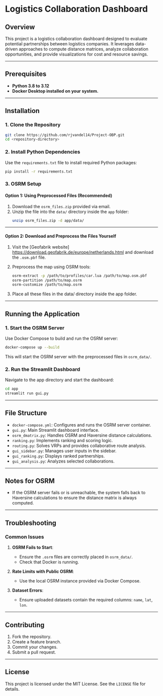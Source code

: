 # Logistics Collaboration Dashboard

## Overview

This project is a logistics collaboration dashboard designed to evaluate potential partnerships between logistics companies. It leverages data-driven approaches to compute distance matrices, analyze collaboration opportunities, and provide visualizations for cost and resource savings.

---

## Prerequisites

- **Python 3.8 to 3.12**
- **Docker Desktop installed on your system.**

---

## Installation

### 1. Clone the Repository

```bash
git clone https://github.com/rjvandel14/Project-OBP.git
cd <repository-directory>
```

### 2. Install Python Dependencies

Use the `requirements.txt` file to install required Python packages:

```bash
pip install -r requirements.txt
```

### 3. OSRM Setup

#### Option 1: Using Preprocessed Files (Recommended)

1. Download the `osrm_files.zip` provided via email.
2. Unzip the file into the `data/` directory inside the `app` folder:
   ```bash
   unzip osrm_files.zip -d app/data/
   ```

---

#### Option 2: Download and Preprocess the Files Yourself

1. Visit the [Geofabrik website] https://download.geofabrik.de/europe/netherlands.html and download the `.osm.pbf` file.

2. Preprocess the map using OSRM tools:

   ```bash
   osrm-extract -p /path/to/profiles/car.lua /path/to/map.osm.pbf
   osrm-partition /path/to/map.osrm
   osrm-customize /path/to/map.osrm
   ```

4. Place all these files in the data/ directory inside the app folder.

---

## Running the Application

### 1. Start the OSRM Server

Use Docker Compose to build and run the OSRM server:

```bash
docker-compose up --build
```

This will start the OSRM server with the preprocessed files in `osrm_data/`.

### 2. Run the Streamlit Dashboard

Navigate to the app directory and start the dashboard:

```bash
cd app
streamlit run gui.py
```

---

## File Structure

- `docker-compose.yml`: Configures and runs the OSRM server container.
- `gui.py`: Main Streamlit dashboard interface.
- `osrm_dmatrix.py`: Handles OSRM and Haversine distance calculations.
- `ranking.py`: Implements ranking and scoring logic.
- `routing.py`: Solves VRPs and provides collaborative route analysis.
- `gui_sidebar.py`: Manages user inputs in the sidebar.
- `gui_ranking.py`: Displays ranked partnerships.
- `gui_analysis.py`: Analyzes selected collaborations.

---

## Notes for OSRM

- If the OSRM server fails or is unreachable, the system falls back to Haversine calculations to ensure the distance matrix is always computed.

---

## Troubleshooting

### Common Issues

1. **OSRM Fails to Start**:

   - Ensure the `.osrm` files are correctly placed in `osrm_data/`.
   - Check that Docker is running.

2. **Rate Limits with Public OSRM**:

   - Use the local OSRM instance provided via Docker Compose.

3. **Dataset Errors**:

   - Ensure uploaded datasets contain the required columns: `name`, `lat`, `lon`.

---

## Contributing

1. Fork the repository.
2. Create a feature branch.
3. Commit your changes.
4. Submit a pull request.

---

## License

This project is licensed under the MIT License. See the `LICENSE` file for details.

